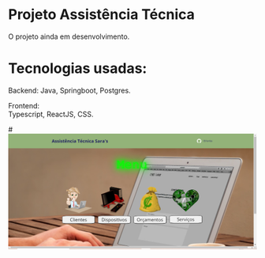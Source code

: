 # Projeto Assistência Técnica

O projeto ainda em desenvolvimento.

# Tecnologias usadas:
Backend:
  Java, Springboot, Postgres.

  Frontend:  
   Typescript, ReactJS, CSS.

   #![Alt text](image.png)


